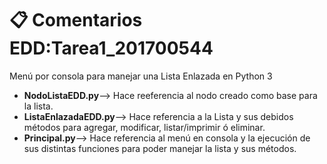 # 📋 Comentarios EDD:Tarea1_201700544
Menú por consola para manejar una Lista Enlazada en Python 3

* **NodoListaEDD.py**--> Hace reeferencia al nodo creado como base para la lista.
* **ListaEnlazadaEDD.py**--> Hace referencia a la Lista y sus debidos métodos para agregar, modificar, listar/imprimir ó eliminar.
* **Principal.py**--> Hace referencia al menú en consola y la ejecución de sus distintas funciones para poder manejar la lista y sus métodos.
